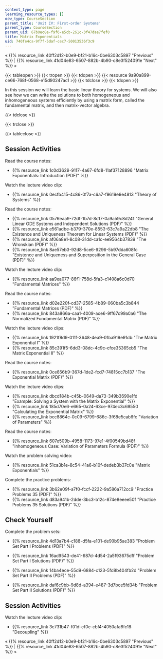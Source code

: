 ```yaml
---
content_type: page
learning_resource_types: []
ocw_type: CourseSection
parent_title: 'Unit IV: First-order Systems'
parent_type: CourseSection
parent_uid: 67b0ec8e-f9f6-e5cb-261c-3f47dae7fef0
title: Matrix Exponentials
uid: 740fe4ca-9f7f-5daf-cec7-50013536f3c9
---
```


« {{% resource_link 40ff2d12-b0e9-bf21-b16c-0be6303c5897 "Previous" %}} | {{% resource_link 41d04e83-6507-882b-4b90-c8e3f524091e "Next" %}} »

{{< tableopen >}}
{{< tropen >}}
{{< tdopen >}}
{{< resource 9a90a899-ce66-768f-0568-e15d90247ac1 >}}
{{< tdclose >}}
{{< tdopen >}}


In this session we will learn the basic linear theory for systems. We will also see how we can write the solutions to both homogeneous and inhomogeneous systems efficiently by using a matrix form, called the fundamental matrix, and then matrix-vector algebra.


{{< tdclose >}}

{{< trclose >}}

{{< tableclose >}}

Session Activities
------------------

Read the course notes:

*   {{% resource_link 1c0d3629-9117-4a67-6fd8-11af37128896 "Matrix Exponentials: Introduction (PDF)" %}}

Watch the lecture video clip:

*   {{% resource_link 0ecfb415-4c86-0f7a-c6a7-f9619e9e4813 "Theory of Systems" %}}

Read the course notes:

*   {{% resource_link 0576eaa9-72df-1b7d-8c17-0a9a59c8d241 "General Linear ODE Systems and Independent Solutions (PDF)" %}}
*   {{% resource_link e561adbe-b379-370e-8553-63c7a9a22db8 "The Existence and Uniqueness Theorem for Linear Systems (PDF)" %}}
*   {{% resource_link af06a8e1-8c08-31dd-ca1c-ee9564b37839 "The Wronskian (PDF)" %}}
*   {{% resource_link 8ae57eb3-92d8-5ce6-9296-5b97dda608fc "Existence and Uniqueness and Superposition in the General Case (PDF)" %}}

Watch the lecture video clip:

*   {{% resource_link aa9ea077-86f1-758d-5fa3-c1408a6c0d70 "Fundamental Matrices" %}}

Read the course notes:

*   {{% resource_link d02e220f-cd37-2585-4b89-060ba5c3b844 "Fundamental Matrices (PDF)" %}}
*   {{% resource_link 843a866a-caa1-4009-ace6-9ff67c99a0a6 "The Normalized Fundamental Matrix (PDF)" %}}

Watch the lecture video clips:

*   {{% resource_link 1921f8d9-011f-3648-4ea9-01ba919e91db "The Matrix Exponential I" %}}
*   {{% resource_link 85c391f5-6dd3-08dc-4c9c-cfce35365cb5 "The Matrix Exponential II" %}}

Read the course notes:

*   {{% resource_link 0ce856b9-367d-1de2-fcd7-74815cc7b137 "The Exponential Matrix (PDF)" %}}

Watch the lecture video clips:

*   {{% resource_link dbcd184b-c45b-0649-da73-349b3690e1fd "Example: Solving a System with the Matrix Exponential" %}}
*   {{% resource_link 185d70e6-e665-0a24-63ce-974ec3c68550 "Calculating the Exponential Matrix" %}}
*   {{% resource_link bcc8864c-0c09-6799-686c-3f68e5cab6fc "Variation of Parameters" %}}

Read the course notes:

*   {{% resource_link 607e509b-4958-1173-97e1-4f00549bd48f "Inhomogeneous Case: Variation of Parameters Formula (PDF)" %}}

Watch the problem solving video:

*   {{% resource_link 51ca3b1e-8c54-41a6-b10f-dedeb3b37c0e "Matrix Exponentials" %}}

Complete the practice problems:

*   {{% resource_link 3b62e09f-a7f0-fccf-2222-9a586a712cc9 "Practice Problems 35 (PDF)" %}}
*   {{% resource_link d83a941b-2dde-3bc3-b12c-874e8eeee50f "Practice Problems 35 Solutions (PDF)" %}}

Check Yourself
--------------

Complete the problem sets:

*   {{% resource_link 4d13a7b4-c188-d5fa-e101-de90b95ae383 "Problem Set Part I Problems (PDF)" %}}
*   {{% resource_link 16ad9543-de41-687d-4d54-2a5f93675dff "Problem Set Part I Solutions (PDF)" %}}
  
*   {{% resource_link 14ba4ece-55d9-6884-c123-5fd8b404fb2d "Problem Set Part II Problems (PDF)" %}}
*   {{% resource_link daf6c9bb-9d8d-a394-e487-3d7bce5fd34b "Problem Set Part II Solutions (PDF)" %}}

Session Activities
------------------

Watch the lecture video clip:

*   {{% resource_link 3c731b47-f01d-cf0e-cbf4-4050afa6fc18 "Decoupling" %}}

« {{% resource_link 40ff2d12-b0e9-bf21-b16c-0be6303c5897 "Previous" %}} | {{% resource_link 41d04e83-6507-882b-4b90-c8e3f524091e "Next" %}} »